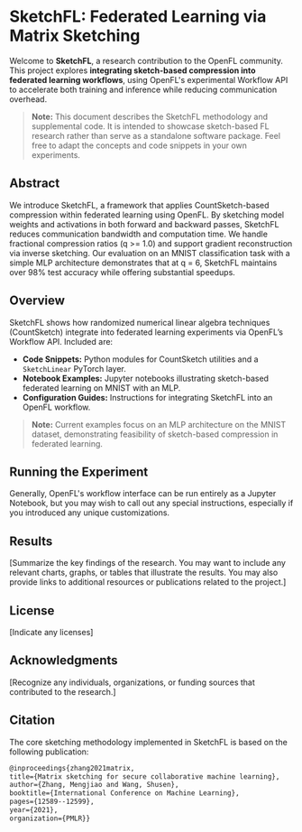 # SketchFL: Federated Learning via Matrix Sketching

Welcome to **SketchFL**, a research contribution to the OpenFL community. This project explores **integrating sketch-based compression into federated learning workflows**, using OpenFL's experimental Workflow API to accelerate both training and inference while reducing communication overhead. 

> **Note:** This document describes the SketchFL methodology and supplemental code. It is intended to showcase sketch-based FL research rather than serve as a standalone software package. Feel free to adapt the concepts and code snippets in your own experiments.

## Abstract

We introduce SketchFL, a framework that applies CountSketch-based compression within federated learning using OpenFL. By sketching model weights and activations in both forward and backward passes, SketchFL reduces communication bandwidth and computation time. We handle fractional compression ratios (q >= 1.0) and support gradient reconstruction via inverse sketching. Our evaluation on an MNIST classification task with a simple MLP architecture demonstrates that at q = 6, SketchFL maintains over 98% test accuracy while offering substantial speedups.

## Overview

SketchFL shows how randomized numerical linear algebra techniques (CountSketch) integrate into federated learning experiments via OpenFL’s Workflow API. Included are:

- **Code Snippets:** Python modules for CountSketch utilities and a `SketchLinear` PyTorch layer.
- **Notebook Examples:** Jupyter notebooks illustrating sketch-based federated learning on MNIST with an MLP.
- **Configuration Guides:** Instructions for integrating SketchFL into an OpenFL workflow.

> **Note:** Current examples focus on an MLP architecture on the MNIST dataset, demonstrating feasibility of sketch-based compression in federated learning.

## Running the Experiment

Generally, OpenFL's workflow interface can be run entirely as a Jupyter Notebook, but you may wish to call out any special instructions, especially if you introduced any unique customizations.

## Results

[Summarize the key findings of the research. You may want to include any relevant charts, graphs, or tables that illustrate the results. You may also provide links to additional resources or publications related to the project.]

## License

[Indicate any licenses]

## Acknowledgments

[Recognize any individuals, organizations, or funding sources that contributed to the research.]

## Citation

The core sketching methodology implemented in SketchFL is based on the following publication:
```latex
@inproceedings{zhang2021matrix, 
title={Matrix sketching for secure collaborative machine learning}, 
author={Zhang, Mengjiao and Wang, Shusen}, 
booktitle={International Conference on Machine Learning}, 
pages={12589--12599}, 
year={2021}, 
organization={PMLR}}